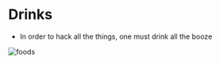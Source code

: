 # Drinks

-   In order to hack all the things, one must drink all the booze

![foods](https://images.pexels.com/photos/274131/pexels-photo-274131.jpeg?w=315&h=237&dpr=2&auto=compress&cs=tinysrgb)
